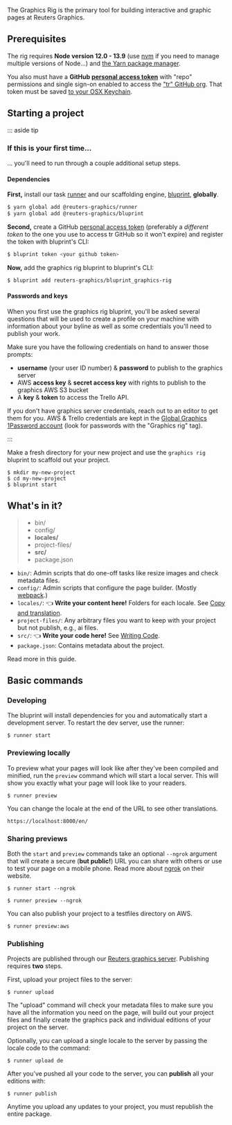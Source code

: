 The Graphics Rig is the primary tool for building interactive and graphic pages at Reuters Graphics.

## Prerequisites

The rig requires **Node version 12.0 - 13.9** (use [nvm](https://github.com/nvm-sh/nvm) if you need to manage multiple versions of Node...) and [the Yarn package manager](https://legacy.yarnpkg.com/en/docs/install).

You also must have a **GitHub [personal access token](https://help.github.com/en/github/authenticating-to-github/creating-a-personal-access-token-for-the-command-line)** with "repo" permissions and single sign-on enabled to access the ["tr" GitHub org](https://github.com/tr). That token must be saved [to your OSX Keychain](https://help.github.com/en/github/using-git/updating-credentials-from-the-osx-keychain).



## Starting a project

::: aside tip

### If this is your first time...

... you'll need to run through a couple additional setup steps.

#### Dependencies

**First,** install our task [runner](https://github.com/reuters-graphics/runner) and our scaffolding engine, [bluprint](https://github.com/reuters-graphics/bluprint), **globally**.

```bash
$ yarn global add @reuters-graphics/runner
$ yarn global add @reuters-graphics/bluprint
```

**Second,** create a GitHub [personal access token](https://help.github.com/en/github/authenticating-to-github/creating-a-personal-access-token-for-the-command-line) (preferably a _different token_ to the one you use to access tr GitHub so it won't expire) and register the token with bluprint's CLI:

  ```bash
  $ bluprint token <your github token>
  ```


**Now,** add the graphics rig bluprint to bluprint's CLI:

  ```bash
  $ bluprint add reuters-graphics/bluprint_graphics-rig
  ```

#### Passwords and keys

When you first use the graphics rig bluprint, you'll be asked several questions that will be used to create a profile on your machine with information about your byline as well as some credentials you'll need to publish your work.

Make sure you have the following credentials on hand to answer those prompts:

- **username** (your user ID number) & **password** to publish to the graphics server
- AWS **access key** & **secret access key** with rights to publish to the graphics AWS S3 bucket
- A **key** & **token** to access the Trello API.

If you don't have graphics server credentials, reach out to an editor to get them for you. AWS & Trello credentials are kept in the [Global Graphics 1Password account](https://reutersglobalgraphics.1password.com/) (look for passwords with the "Graphics rig" tag).

:::


Make a fresh directory for your new project and use the `graphics rig` bluprint to scaffold out your project.

  ```
  $ mkdir my-new-project
  $ cd my-new-project
  $ bluprint start
  ```


## What's in it?

> - bin/
> - config/
> - **locales/**
> - project-files/
> - **src/**
> - package.json

- `bin/`: Admin scripts that do one-off tasks like resize images and check metadata files.
- `config/`: Admin scripts that configure the page builder. (Mostly [webpack](https://webpack.js.org/).)
- `locales/`: 👈 **Write your content here!**  Folders for each locale. See [Copy and translation](../copy-and-translation/).
- `project-files/`: Any arbitrary files you want to keep with your project but not publish, e.g., ai files.
- `src/`: 👈 **Write your code here!** See [Writing Code](../writing-code/).
- `package.json`: Contains metadata about the project.

Read more in this guide.


## Basic commands

### Developing

The bluprint will install dependencies for you and automatically start a development server. To restart the dev server, use the runner:

```
$ runner start
```


### Previewing locally

To preview what your pages will look like after they've been compiled and minified, run the `preview` command which will start a local server. This will show you exactly what your page will look like to your readers.

  ```
  $ runner preview
  ```

You can change the locale at the end of the URL to see other translations.

  ```
  https://localhost:8000/en/
  ```

### Sharing previews

Both the `start` and `preview` commands take an optional `--ngrok` argument that will create a secure (**but public!**) URL you can share with others or use to test your page on a mobile phone. Read more about [ngrok](https://ngrok.com/) on their website.

```
$ runner start --ngrok
```

```
$ runner preview --ngrok
```

You can also publish your project to a testfiles directory on AWS.

```
$ runner preview:aws
```

### Publishing

Projects are published through our [Reuters graphics server](https://sphinx.thomsonreuters.com/graphics/?#/group/rngs). Publishing requires **two** steps.

First, upload your project files to the server:

```
$ runner upload
```

The "upload" command will check your metadata files to make sure you have all the information you need on the page, will build out your project files and finally create the graphics pack and individual editions of your project on the server.

Optionally, you can upload a single locale to the server by passing the locale code to the command:

```
$ runner upload de
```

After you've pushed all your code to the server, you can **publish** all your editions with:

```
$ runner publish
```

Anytime you upload any updates to your project, you must republish the entire package.

